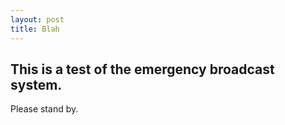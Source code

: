 ```yaml
---
layout: post
title: Blah
---
```


## This is a test of the emergency broadcast system.
Please stand by.